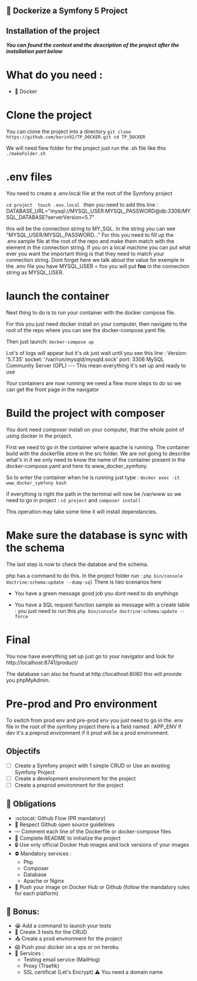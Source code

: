 ## :notebook_with_decorative_cover: Dockerize  a Symfony 5 Project

## Installation of the project

 _**You can found the context and the description of the project after the installation part below**_


# What do you need :
 
- :whale: Docker

# Clone the project

You can clone the project into a directory
`git clone https://github.com/borin92/TP_DOCKER.git
cd TP_DOCKER`

We will need fiew folder for the project just run the .sh file like this  `./makeFolder.sh`


# .env files

You need to create a .env.local file at the root of the Symfony project

`cd project 
touch .env.local
`
then you need to add this line :  DATABASE_URL="mysql://MYSQL_USER:MYSQL_PASSWORD@db:3306/MYSQL_DATABASE?serverVersion=5.7"

this will be the connection string to MY_SQL. In the string you can see "MYSQL_USER/MYSQL_PASSWORD..."
For this you need to fill up the .env.sample file at the root of the repo and make them match with the element in the connection string. If you on a local machine you can put what ever you want the important thing is that they need to match your connection string. Dont forget here we talk about the value for exemple in the .env file you have MYSQL_USER = foo you will put **foo** in the connection string as MYSQL_USER.


# launch the container

Next thing to do is to run your container with the docker compose file.

For this you just need docker install on your computer, then navigate to the root of the repo where you can see the docker-compose.yaml file.

Then just launch: `docker-compose up` 

Lot's of logs will appear but it's ok just wait until you see this line :  Version: '5.7.35'  socket: '/var/run/mysqld/mysqld.sock'  port: 3306  MySQL Community Server (GPL) --- This mean everything it's set up and ready to use

Your containers are now running we need a fiew more steps to do so we can get the front page in the navigator

# Build the project with composer

You dont need composer install on your computer, that the whole point of using docker in the project.

First we need to go in the container where apache is running. The container build with the dockerfile store in the src folder.
We are not going to describe what's in it we only need to know the name of the container present in the docker-compose.yaml
and here its www_docker_symfony.

So to enter the container when he is running just type : `docker exec -it www_docker_symfony bash`

if everything is right the path in the terminal will now be /var/www so we need to go in project : `cd project` and `composer install`

This operation may take some time it will install dependancies.

# Make sure the database is sync with the schema

The last step is now to check the databse and the schema.

php has a command to do this. In the project folder run : `php bin/console doctrine:schema:update --dump-sql`
There is two scenarios here 
 

- You have a green message good job you dont need to do anythings

- You have a SQL request function sample as message with a create table : you just need to run this `php bin/console doctrine:schema:update --force`

# Final

You now have everything set up just go to your navigator and look for http://localhost:8741/product/

The database can also be found at http://localhost:8080 this will provide you phpMyAdmin.

# Pre-prod and Pro environment

To switch from prod env and pre-prod env you just need to go in the .env file in the root of the symfony project there is a field named : APP_ENV if dev it's a preprod environment if it prod will be a prod environment.

## Objectifs

- [ ] Create a Symfony project with 1 simple CRUD or Use an existing Symfony Project
- [ ] Create a development environment for the project
- [ ] Create a preprod environment for the project

## :red_circle: Obligations
- :octocat: Github Flow (PR mandatory)
- :open_book: Respect Github open source guidelines
- :wavy_dash: Comment each line of the Dockerfile or docker-compose files
- :100: Complete README  to initialize the project
- :lock: Use only official Docker Hub images and lock versions of your images
- :no_entry: Mandatory services :
	- Php
	- Composer
	- Database
	- Apache or Nginx
- :envelope_with_arrow: Push your image on Docker Hub or Github (follow the mandatory rules for each platform)

## :gift: Bonus:
- :sob: Add a command to launch your tests
- :see_no_evil: Create 3 tests for the CRUD
- :outbox_tray: Create a prod environment for the project
- :scream: Push your docker on a vps or on heroku 
- :muscle: Services :
	- Testing email service (MailHog)
	- Proxy (Traefik)
	- SSL certificat (Let's Encrypt) :warning: You need a domain name
